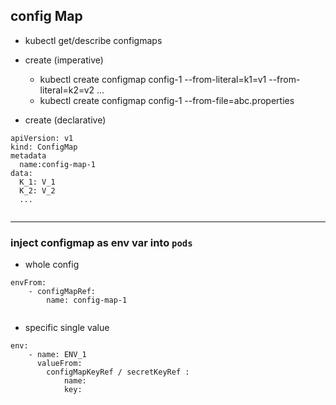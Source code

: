 ## config Map
- kubectl get/describe configmaps
- create (imperative)
  - kubectl create configmap config-1 --from-literal=k1=v1 --from-literal=k2=v2 ...
  - kubectl create configmap config-1 --from-file=abc.properties

- create (declarative)
```
apiVersion: v1
kind: ConfigMap
metadata
  name:config-map-1
data:
  K_1: V_1
  K_2: V_2
  ...
  
```
---
### inject configmap as env var into `pods`
- whole config
```
envFrom:
    - configMapRef:
        name: config-map-1
       
```

- specific single value
```
env:
    - name: ENV_1
      valueFrom:
        configMapKeyRef / secretKeyRef :
            name:
            key:  
```